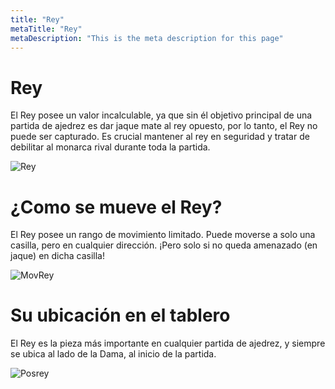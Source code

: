 ```yaml
---
title: "Rey"
metaTitle: "Rey"
metaDescription: "This is the meta description for this page"
---
```


# Rey
El Rey posee un valor incalculable, ya que sin él objetivo principal de una partida de ajedrez es dar jaque mate al rey opuesto, por lo tanto, el Rey no puede ser capturado.
Es crucial mantener al rey en seguridad y tratar de debilitar al monarca rival durante toda la partida.

![Rey](https://i.imgur.com/PvWoHrW.png)

# ¿Como se mueve el Rey?
El Rey posee un rango de movimiento limitado. Puede moverse a solo una casilla, pero en cualquier dirección. ¡Pero solo si no queda amenazado (en jaque) en dicha casilla!

![MovRey](https://i.imgur.com/6guvluN.gif)

# Su ubicación en el tablero
El Rey es la pieza más importante en cualquier partida de ajedrez, y siempre se ubica al lado de la Dama, al inicio de la partida.

![Posrey](https://i.imgur.com/NFtBhgN.png)